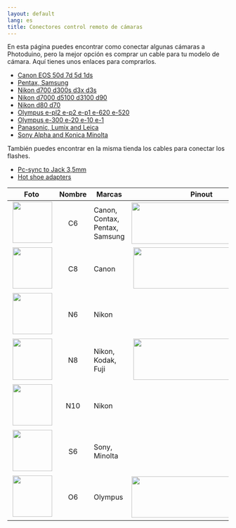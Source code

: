 ```yaml
---
layout: default
lang: es
title: Conectores control remoto de cámaras
---
```


En esta página puedes encontrar como conectar algunas cámaras a Photoduino, pero la mejor opción es comprar un cable para tu modelo de cámara. Aquí tienes unos enlaces para comprarlos.

-   [Canon EOS 50d 7d 5d 1ds](http://www.gadgetinfinity.com/cactus-v5-shutter-cable-for-canon-eos-50d-7d-5d-1ds.html)
-   [Pentax, Samsung](http://www.gadgetinfinity.com/cactus-v5-shutter-cable-for-canon-pentax-samsung.html)
-   [Nikon d700 d300s d3x d3s](http://www.gadgetinfinity.com/cactus-v5-shutter-cable-for-nikon-d700-d300s-d3x-d3s.html)
-   [Nikon d7000 d5100 d3100 d90](http://www.gadgetinfinity.com/cactus-v5-shutter-cable-for-nikon-d7000-d5100-d3100-d90.html)
-   [Nikon d80 d70](http://www.gadgetinfinity.com/cactus-v5-shutter-cable-for-nikon-d80-d70s.html)
-   [Olympus e-pl2 e-p2 e-p1 e-620 e-520](http://www.gadgetinfinity.com/cactus-v5-shutter-cable-for-olympus-e-pl2-e-p2-e-p1-e-620-e-520.html)
-   [Olympus e-300 e-20 e-10 e-1](http://www.gadgetinfinity.com/cactus-v5-shutter-cable-for-olympus-e-300-e-20-e-10-e-1.html)
-   [Panasonic, Lumix and Leica](http://www.gadgetinfinity.com/cactus-v5-shutter-cable-for-panasonic-lumix-and-leica.html)
-   [Sony Alpha and Konica Minolta](http://www.gadgetinfinity.com/cactus-v5-shutter-cable-for-sony-alpha-and-konica-minolta.html)

También puedes encontrar en la misma tienda los cables para conectar los flashes.

-   [Pc-sync to Jack 3,5mm](http://www.gadgetinfinity.com/pc-sync-connection-cable-cord-3.5mm-ca-100.html)
-   [Hot shoe adapters](http://www.gadgetinfinity.com/hot-shoe-adapter/)

<table>
<thead>
<tr>
<th><strong>Foto</strong></th>
<th style="text-align: center;"><strong>Nombre</strong></th>
<th><strong>Marcas</strong></th>
<th><strong>Pinout</strong></th>
</tr>
</thead>
<tbody>
<tr>
<td> <img class="alignnone size-full wp-image-562" title="conector-C6" src="../../../../assets/images/conector-C6.jpg" alt="" width="90" height="94" /></td>
<td style="text-align: center;">C6</td>
<td>Canon, Contax, Pentax, Samsung</td>
<td><img class="alignnone size-full wp-image-569" title="conector-C6-pinout" src="../../../../assets/images/conector-C6-pinout.jpg" alt="" width="314" height="94" /></td>
</tr>
<tr>
<td> <img class="alignnone size-full wp-image-563" title="conector-C8" src="../../../../assets/images/conector-C8.jpg" alt="" width="90" height="94" /></td>
<td style="text-align: center;">C8</td>
<td>Canon</td>
<td> <img class="alignnone size-full wp-image-570" title="conector-C8-pinout" src="../../../../assets/images/conector-C8-pinout.jpg" alt="" width="314" height="94" /></td>
</tr>
<tr>
<td> <img class="alignnone size-full wp-image-564" title="conector-N6" src="../../../../assets/images/conector-N6.jpg" alt="" width="90" height="94" /></td>
<td style="text-align: center;">N6</td>
<td>Nikon</td>
<td></td>
</tr>
<tr>
<td> <img class="alignnone size-full wp-image-565" title="conector-N8" src="../../../../assets/images/conector-N8.jpg" alt="" width="90" height="94" /></td>
<td style="text-align: center;">N8</td>
<td>Nikon, Kodak, Fuji</td>
<td> <img class="alignnone size-full wp-image-572" title="conector-N8-pinout" src="../../../../assets/images/conector-N8-pinout.jpg" alt="" width="314" height="94" /></td>
</tr>
<tr>
<td> <img class="alignnone size-full wp-image-566" title="conector-N10" src="../../../../assets/images/conector-N10.jpg" alt="" width="90" height="94" /></td>
<td style="text-align: center;">N10</td>
<td>Nikon</td>
<td></td>
</tr>
<tr>
<td> <img class="alignnone size-full wp-image-567" title="conector-S6" src="../../../../assets/images/conector-S6.jpg" alt="" width="90" height="94" /></td>
<td style="text-align: center;">S6</td>
<td>Sony, Minolta</td>
<td></td>
</tr>
<tr>
<td> <img class="alignnone size-full wp-image-568" title="conector-O6" src="../../../../assets/images/conector-O6.jpg" alt="" width="90" height="94" /></td>
<td style="text-align: center;">O6</td>
<td>Olympus</td>
<td><img class="alignnone size-full wp-image-573" title="conector-O6-pinout" src="../../../../assets/images/conector-O6-pinout.jpg" alt="" width="314" height="94" /></td>
</tr>
</tbody>
</table>

